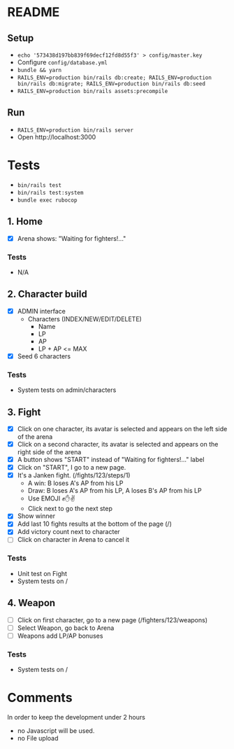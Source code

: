 # README

## Setup

* `echo '573438d197bb839f69decf12fd8d55f3' > config/master.key`
* Configure `config/database.yml`
* `bundle && yarn`
* `RAILS_ENV=production bin/rails db:create; RAILS_ENV=production bin/rails db:migrate; RAILS_ENV=production bin/rails db:seed`
* `RAILS_ENV=production bin/rails assets:precompile`

## Run

* `RAILS_ENV=production bin/rails server`
* Open http://localhost:3000

# Tests

* `bin/rails test`
* `bin/rails test:system`
* `bundle exec rubocop`

## 1. Home

* [x] Arena shows: "Waiting for fighters!..."

### Tests

* N/A

## 2. Character build

* [x] ADMIN interface
  + Characters (INDEX/NEW/EDIT/DELETE)
    - Name
    - LP
    - AP
    - LP + AP <= MAX
* [x] Seed 6 characters

### Tests

* System tests on admin/characters

## 3. Fight

* [x] Click on one character, its avatar is selected and appears on the left side of the arena
* [x] Click on a second character, its avatar is selected and appears on the right side of the arena
* [x] A button shows "START" instead of "Waiting for fighters!..." label
* [x] Click on "START", I go to a new page.
* [x] It's a Janken fight. (/fights/123/steps/1)
  - A win: B loses A's AP from his LP
  - Draw: B loses A's AP from his LP, A loses B's AP from his LP
  - Use EMOJI ✊✋✌️
  - Click next to go the next step
* [x] Show winner
* [x] Add last 10 fights results at the bottom of the page (/)
* [x] Add victory count next to character
* [ ] Click on character in Arena to cancel it

### Tests

* Unit test on Fight
* System tests on /

## 4. Weapon

* [ ] Click on first character, go to a new page (/fighters/123/weapons)
* [ ] Select Weapon, go back to Arena
* [ ] Weapons add LP/AP bonuses

### Tests

* System tests on /

# Comments

In order to keep the development under 2 hours

* no Javascript will be used.
* no File upload
